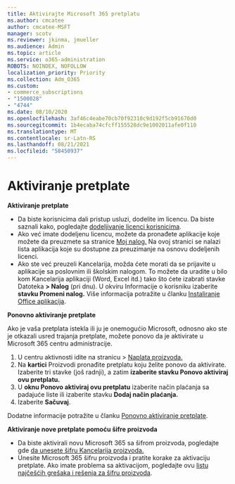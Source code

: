 ```yaml
---
title: Aktivirajte Microsoft 365 pretplatu
ms.author: cmcatee
author: cmcatee-MSFT
manager: scotv
ms.reviewer: jkinma, jmueller
ms.audience: Admin
ms.topic: article
ms.service: o365-administration
ROBOTS: NOINDEX, NOFOLLOW
localization_priority: Priority
ms.collection: Adm_O365
ms.custom:
- commerce_subscriptions
- "1500028"
- "4744"
ms.date: 08/10/2020
ms.openlocfilehash: 3af46c4eabe70cb70f92310c9d192f5cb91670d0
ms.sourcegitcommit: 1b4ecaba74cfcff155528dc9e1002011afe0f110
ms.translationtype: MT
ms.contentlocale: sr-Latn-RS
ms.lasthandoff: 08/21/2021
ms.locfileid: "58450937"
---
```

# <a name="activate-your-subscription"></a>Aktiviranje pretplate

**Aktiviranje pretplate**

- Da biste korisnicima dali pristup usluzi, dodelite im licencu. Da biste saznali kako, pogledajte [dodeljivanje licenci korisnicima](https://docs.microsoft.com/microsoft-365/admin/manage/assign-licenses-to-users).
- Ako već imate dodeljenu licencu, možete da pronađete aplikacije koje možete da preuzmete sa stranice [Moj nalog.](https://portal.office.com/account/#installs) Na ovoj stranici se nalazi lista aplikacija koje su dostupne za preuzimanje na osnovu dodeljenih licenci.
- Ako ste već preuzeli Kancelarija, možda ćete morati da se prijavite u aplikacije sa poslovnim ili školskim nalogom. To možete da uradite u bilo kom Kancelarija aplikaciji (Word, Excel itd.) tako što ćete izabrati stavke Datoteka **> Nalog** (pri dnu). U okviru Informacije o korisniku izaberite **stavku Promeni nalog.** Više informacija potražite u članku [Instaliranje Office aplikacija](https://docs.microsoft.com/microsoft-365/admin/setup/install-applications).

**Ponovno aktiviranje pretplate**

Ako je vaša pretplata istekla ili ju je onemogućio Microsoft, odnosno ako ste je otkazali usred trajanja pretplate, možete ponovo da je aktivirate u Microsoft 365 centru administracije.

1. U centru aktivnosti idite na stranicu  >  [Naplata proizvoda.](https://go.microsoft.com/fwlink/p/?linkid=842054)
2. Na **kartici** Proizvodi pronađite pretplatu koju želite ponovo da aktivirate. Izaberite tri stavke (još radnji), a zatim **izaberite stavku Ponovo aktiviraj ovu pretplatu.**
3. U **oknu Ponovo aktiviraj ovu pretplatu** izaberite način plaćanja sa padajuće liste ili izaberite stavku **Dodaj način plaćanja.**
4. Izaberite **Sačuvaj**.

Dodatne informacije potražite u članku [Ponovno aktiviranje pretplate](https://docs.microsoft.com/microsoft-365/commerce/subscriptions/reactivate-your-subscription).

**Aktiviranje nove pretplate pomoću šifre proizvoda**

- Da biste aktivirali novu Microsoft 365 sa šifrom proizvoda, pogledajte gde [da unesete šifru Kancelarija proizvoda.](https://support.office.com/article/where-to-enter-your-office-product-key-0a82e5ae-739e-4b92-a6f4-2ec780c185db)
- Unesite Microsoft 365 šifru proizvoda i pratite korake za aktivaciju pretplate. Ako imate problema sa aktivacijom, pogledajte ovu [listu najčešćih grešaka i rešenja za šifru proizvoda](https://docs.microsoft.com/microsoft-365/commerce/product-key-errors-and-solutions).